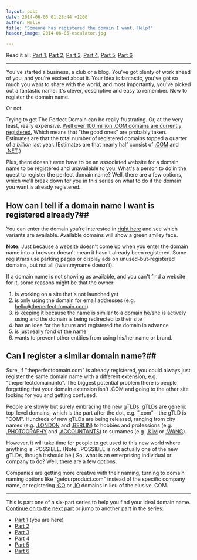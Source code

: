 ```yaml
---
layout: post
date: 2014-06-06 01:28:44 +1200
author: Melle
title: "Someone has registered the domain I want. Help!"
header_image: 2014-06-05-escalator.jpg

---
```


Read it all: [Part 1](https://iwantmyname.com/blog/2014/06/domain-already-registered-pt1.html), [Part 2](https://iwantmyname.com/blog/2014/06/domain-already-registered-pt2.html), [Part 3](https://iwantmyname.com/blog/2014/06/domain-already-registered-pt3.html), [Part 4](https://iwantmyname.com/blog/2014/06/domain-already-registered-pt4.html), [Part 5](https://iwantmyname.com/blog/2014/06/domain-already-registered-pt5.html), [Part 6](https://iwantmyname.com/blog/2014/06/domain-already-registered-pt6.html)

***

<!-- excerpt -->

You've started a business, a club or a blog. You've got plenty of work ahead of you, and you're excited about it. Your idea is fantastic, you've got so much you want to share with the world, and most importantly, you've picked out a fantastic name. It's clever, descriptive and easy to remember. Now to register the domain name.

Or not.

Trying to get The Perfect Domain can be really frustrating. Or, at the very least, really expensive. [Well over 100 million .COM domains are currently registered.](http://www.thedomains.com/2014/03/24/after-losing-over-25000-registrations-in-two-days-com-back-below-113-million-berlin-top-40k/) Which means  that "the good ones" are probably taken. Estimates are that the total number of registered domains topped a quarter of a _billion_ last year. (Estimates are that nearly half consist of [.COM](https://iwantmyname.com/domains/com-domain-name-registration-for-commercial) and [.NET](https://iwantmyname.com/domains/net-domain-name-registration-for-network).) 

Plus, there doesn't even have to be an associated website for a domain name to be registered and unavailable to you. What's a person to do in the quest to register the perfect domain name? Well, there are a few options, which we'll break down for you in this series on what to do if the domain you want is already registered.

<!-- /excerpt -->

## How can I tell if a domain name I want is registered already?##

You can enter the domain you're interested in [right here](https://iwantmyname.com/) and see which variants are available. Available domains will show a green smiley face.

**Note:** Just because a website doesn't come up when you enter the domain name into a browser doesn't mean it hasn't already been registered. Some registrars use parking pages or display ads on unused-but-registered domains, but not all (iwantmyname doesn't). 

If a domain name is not showing as available, and you can't find a website for it, some reasons might be that the owner:

1. is working on a site that's not launched yet
2. is only using the domain for email addresses (e.g. hello@theperfectdomain.com)
3. is keeping it because the name is similar to a domain he/she is actively using and the domain is being redirected to their site
4. has an idea for the future and registered the domain in advance
5. is just really fond of the name
6. wants to prevent other entities from using his/her name or brand.

## Can I register a similar domain name?##

Sure, if "theperfectdomain.com" is already registered, you could always just register the same domain name with a different extension, e.g. "theperfectdomain.info". The biggest potential problem there is people forgetting that your domain extension isn't .COM and going to the other site looking for you and getting confused. 

People are slowly but surely embracing [the new gTLDs](https://iwantmyname.com/domains/new-gtld-domain-extensions). gTLDs are generic top-level domains, which is the part after the dot, e.g. ".com" - the gTLD is "COM". Hundreds of new gTLDs are being released, ranging from city names (e.g. [.LONDON](https://iwantmyname.com/domains/dot-london) and [.BERLIN](https://iwantmyname.com/domains/dot-berlin)) to hobbies and professions (e.g. [.PHOTOGRAPHY](https://iwantmyname.com/domains/dot-photography) and [.ACCOUNTANTS](https://iwantmyname.com/domains/dot-accountants)) to surnames (e.g. [.KIM](https://iwantmyname.com/domains/dot-kim) or [.WANG](https://iwantmyname.com/domains/dot-wang)).

However, it will take time for people to get used to this new world where anything is .POSSIBLE. (Note: .POSSIBLE is not actually one of the new gTLDs, though it should be.) So, what is an enterprising individual or company to do? Well, there are a few options.

Companies are getting more creative with their naming, turning to domain naming options like "getourproduct.com" instead of the specific company name, or registering [.CO](https://iwantmyname.com/domains/co-colombian-domain-name-registration-for-colombia) or [.IO](https://iwantmyname.com/domains/io-domain-name-registration-for-british-indian-ocean-territory) domains in lieu of the elusive .COM.

***

This is part one of a six-part series to help you find your ideal domain name. [Continue on to the next part](https://iwantmyname.com/blog/2014/06/domain-already-registered-pt2.html) or jump to another part in the series:

- [Part 1](https://iwantmyname.com/blog/2014/06/domain-already-registered-pt1.html) (you are here)
- [Part 2](https://iwantmyname.com/blog/2014/06/domain-already-registered-pt2.html)
- [Part 3](https://iwantmyname.com/blog/2014/06/domain-already-registered-pt3.html)
- [Part 4](https://iwantmyname.com/blog/2014/06/domain-already-registered-pt4.html)
- [Part 5](https://iwantmyname.com/blog/2014/06/domain-already-registered-pt5.html)
- [Part 6](https://iwantmyname.com/blog/2014/06/domain-already-registered-pt6.html)
